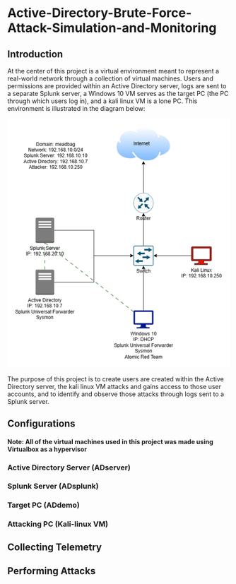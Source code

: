 # Active-Directory-Brute-Force-Attack-Simulation-and-Monitoring
## Introduction

At the center of this project is a virtual environment meant to represent a real-world network
through a collection of virtual machines. Users and permissions are provided within an Active
Directory server, logs are sent to a separate Splunk server, a Windows 10 VM serves as the
target PC (the PC through which users log in), and a kali linux VM is a lone PC. This
environment is illustrated in the diagram below:

![Diagram](ADProject.png)

The purpose of this project is to create users are created within the Active Directory server,
the kali linux VM attacks and gains access to those user accounts, and to identify and observe
those attacks through logs sent to a Splunk server. 

## Configurations

#### Note: All of the virtual machines used in this project was made using Virtualbox as a hypervisor

### Active Directory Server (ADserver)
### Splunk Server (ADsplunk)
### Target PC (ADdemo)
### Attacking PC (Kali-linux VM)


## Collecting Telemetry
## Performing Attacks
